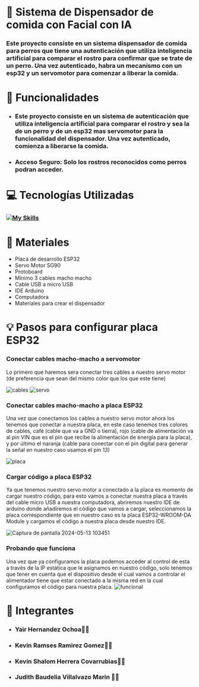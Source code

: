 # 🔐 Sistema de Dispensador de comida con Facial con IA
### Este proyecto consiste en un sistema dispensador de comida para perros que tiene una autenticación que utiliza inteligencia artificial para comparar el rostro para confirmar que se trate de un perro. Una vez autenticado, habra un mecanismo con un esp32 y un servomotor para comenzar a liberar la comida.

# 🚀 Funcionalidades
- ### Este proyecto consiste en un sistema de autenticación que utiliza inteligencia artificial para comparar el rostro y sea la de un perro y de un esp32 mas servomotor para la funcionalidad del dispensador. Una vez autenticado, comienza a liberarse la comida.
- ### Acceso Seguro: Solo los rostros reconocidos como perros podran acceder.
# 💻 Tecnologías Utilizadas
### [![My Skills](https://skillicons.dev/icons?i=js,html,css,tensorflow)](https://skillicons.dev)

# 🧩 Materiales
* Placa de desarrollo ESP32
* Servo Motor SG90
* Protoboard
* Mínimo 3 cables macho macho
* Cable USB a micro USB
* IDE Arduino
* Computadora
* Materiales para crear el dispensador

# 💡 Pasos para configurar placa ESP32

### Conectar cables macho-macho a servomotor
Lo primero que haremos sera conectar tres cables a nuestro servo motor (de preferencia que sean del mismo color que los que este tiene)

![cables](https://github.com/yairhdz24/Detector_Image/assets/157530840/d801fca0-5481-4aff-9f99-2fbe034b93f7)
![servo](https://github.com/yairhdz24/Detector_Image/assets/157530840/3f309f2b-e77c-4f01-972e-73106ea6c8cb)

### Conectar cables macho-macho a placa ESP32
Una vez que conectamos los cables a nuestro servo motor ahora los tenemos que conectar a nuestra placa, en este caso tenemos tres colores de cables, café (cable que va a GND o tierra), rojo (cable de alimentación va al pin VIN que es el pin que recibe la alimentación de energía para la placa), y por último el naranja (cable para conectar con el pin digital para generar la señal en nuestro caso usamos el pin 13) 

![placa](https://github.com/yairhdz24/Detector_Image/assets/157530840/3462bec3-e0ef-448b-9240-4b141c16b6e0)

### Cargar código a placa ESP32
Ya que tenemos nuestro servo motor a conectado a la placa es momento de cargar nuestro código, para esto vamos a conectar nuestra placa a través del cable micro USB a nuestra computadora, abriremos nuestro IDE de arduino donde añadiremos el código que vamos a cargar, seleccionamos la placa correspondiente que en nuestro caso es la placa ESP32-WROOM-DA Module y cargamos el código a nuestra placa desde nuestro IDE.

![Captura de pantalla 2024-05-13 103451](https://github.com/yairhdz24/Detector_Image/assets/157530840/addb31b8-b45b-4309-a466-01d04170db8b)


### Probando que funciona
Una vez que ya configuramos la placa podemos acceder al control de esta a través de la IP estática que le asignamos en nuestro código, solo tenemos que tener en cuenta que el dispositivo desde el cual vamos a controlar el alimentador tiene que estar conectado a la misma red en la cual configuramos el código para nuestra placa.
![funcional](https://github.com/yairhdz24/Detector_Image/assets/157530840/5efb99f8-4f31-4a58-8dff-05ef0ca462d2)


# 👥 Integrantes
- ### Yair Hernandez Ochoa🧑‍💻
- ### Kevin Ramses Ramirez Gomez🧑‍💼
- ### Kevin Shalom Herrera Covarrubias🧑‍💼
- ### Judith Baudelia Villalvazo Marin 👩‍💻
